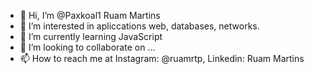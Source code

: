 - 👋 Hi, I’m @Paxkoal1 Ruam Martins
- 👀 I’m interested in apliccations web, databases, networks.
- 🌱 I’m currently learning JavaScript
- 💞️ I’m looking to collaborate on ...
- 📫 How to reach me at Instagram: @ruamrtp, Linkedin: Ruam Martins

<!---
Paxkoal1/Paxkoal1 is a ✨ special ✨ repository because its `README.md` (this file) appears on your GitHub profile.
You can click the Preview link to take a look at your changes.
--->
